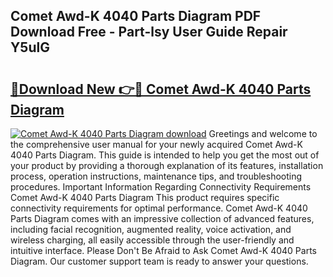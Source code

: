 ## Comet Awd-K 4040 Parts Diagram PDF Download Free - Part-lsy User Guide Repair Y5ulG

# <h2><a href="http://dfkh2f.blite.top/?on=Comet+Awd-K+4040+Parts+Diagram">🔗Download New 👉🔴 Comet Awd-K 4040 Parts Diagram</a></h2>

[![Comet Awd-K 4040 Parts Diagram download](https://i.imgur.com/lujVjoI.png)](http://dfkh2f.blite.top/?on=Comet+Awd-K+4040+Parts+Diagram)
Greetings and welcome to the comprehensive user manual for your newly acquired Comet Awd-K 4040 Parts Diagram. This guide is intended to help you get the most out of your product by providing a thorough explanation of its features, installation process, operation instructions, maintenance tips, and troubleshooting procedures. Important Information Regarding Connectivity Requirements Comet Awd-K 4040 Parts Diagram This product requires specific connectivity requirements for optimal performance. Comet Awd-K 4040 Parts Diagram comes with an impressive collection of advanced features, including facial recognition, augmented reality, voice activation, and wireless charging, all easily accessible through the user-friendly and intuitive interface. Please Don't Be Afraid to Ask Comet Awd-K 4040 Parts Diagram. Our customer support team is ready to answer your questions.
